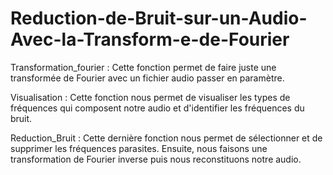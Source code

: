# Reduction-de-Bruit-sur-un-Audio-Avec-la-Transform-e-de-Fourier
Transformation_fourier : Cette fonction permet de faire juste une transformée de Fourier avec un fichier audio passer en paramètre.

Visualisation : Cette fonction nous permet de visualiser les types de fréquences qui composent notre audio et d'identifier les fréquences du bruit.

Reduction_Bruit : Cette dernière fonction nous permet de sélectionner et de supprimer les fréquences parasites. Ensuite, nous faisons une transformation de Fourier inverse puis nous reconstituons notre audio.
